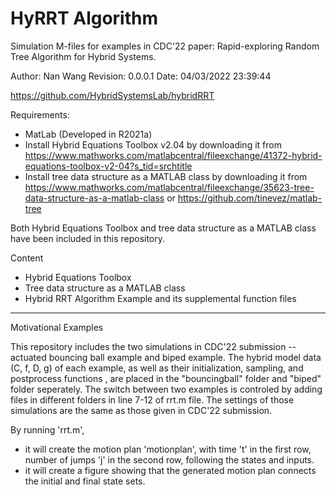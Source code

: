 # HyRRT Algorithm

Simulation M-files for examples in CDC'22 paper: Rapid-exploring Random Tree Algorithm for Hybrid Systems.

Author: Nan Wang Revision: 0.0.0.1 Date: 04/03/2022 23:39:44

https://github.com/HybridSystemsLab/hybridRRT

Requirements: 

* MatLab (Developed in R2021a) 
* Install Hybrid Equations Toolbox v2.04 by downloading it from https://www.mathworks.com/matlabcentral/fileexchange/41372-hybrid-equations-toolbox-v2-04?s_tid=srchtitle
* Install tree data structure as a MATLAB class by downloading it from https://www.mathworks.com/matlabcentral/fileexchange/35623-tree-data-structure-as-a-matlab-class or https://github.com/tinevez/matlab-tree

Both Hybrid Equations Toolbox and tree data structure as a MATLAB class have been included in this repository.

Content

* Hybrid Equations Toolbox
* Tree data structure as a MATLAB class
* Hybrid RRT Algorithm Example and its supplemental function files

---

Motivational Examples

This repository includes the two simulations in CDC'22 submission -- actuated bouncing ball example and biped example. The hybrid model data (C, f, D, g) of each example, as well as their initialization, sampling, and postprocess functions , are placed in the "bouncingball" folder and "biped" folder seperately. The switch between two examples is controled by adding files in different folders in line 7-12 of rrt.m file. The settings of those simulations are the same as those given in CDC'22 submission. 

By running 'rrt.m',

* it will create the motion plan 'motionplan', with time 't' in the first row, number of jumps 'j' in the second row, following the states and inputs.
* it will create a figure showing that the generated motion plan connects the initial and final state sets. 







